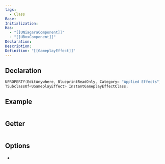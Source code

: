 ```yaml
---
tags:
  - Class
Base: 
Initialization: 
Has:
  - "[[UNiagaraComponent]]"
  - "[[UBoxComponent]]"
Declaration: 
Description: 
Definition: "[[GameplayEffect]]"
---
```


## Declaration

```cpp
UPROPERTY(EditAnywhere, BlueprintReadOnly, Category= "Applied Effects") 
TSubclassOf<UGameplayEffect> InstantGameplayEffectClass;
```

## Example

```cpp

```

## Getter

```cpp
```

## Options
- 